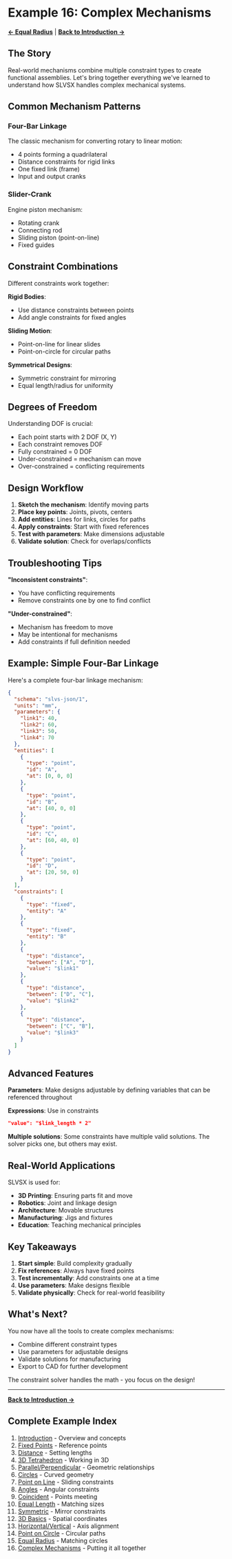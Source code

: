 # Example 16: Complex Mechanisms

**[← Equal Radius](15_equal_radius.md)** | **[Back to Introduction →](00_introduction.md)**

## The Story

Real-world mechanisms combine multiple constraint types to create functional assemblies. Let's bring together everything we've learned to understand how SLVSX handles complex mechanical systems.

## Common Mechanism Patterns

### Four-Bar Linkage
The classic mechanism for converting rotary to linear motion:
- 4 points forming a quadrilateral
- Distance constraints for rigid links
- One fixed link (frame)
- Input and output cranks

### Slider-Crank
Engine piston mechanism:
- Rotating crank
- Connecting rod
- Sliding piston (point-on-line)
- Fixed guides

## Constraint Combinations

Different constraints work together:

**Rigid Bodies**: 
- Use distance constraints between points
- Add angle constraints for fixed angles

**Sliding Motion**:
- Point-on-line for linear slides
- Point-on-circle for circular paths

**Symmetrical Designs**:
- Symmetric constraint for mirroring
- Equal length/radius for uniformity

## Degrees of Freedom

Understanding DOF is crucial:
- Each point starts with 2 DOF (X, Y)
- Each constraint removes DOF
- Fully constrained = 0 DOF
- Under-constrained = mechanism can move
- Over-constrained = conflicting requirements

## Design Workflow

1. **Sketch the mechanism**: Identify moving parts
2. **Place key points**: Joints, pivots, centers
3. **Add entities**: Lines for links, circles for paths
4. **Apply constraints**: Start with fixed references
5. **Test with parameters**: Make dimensions adjustable
6. **Validate solution**: Check for overlaps/conflicts

## Troubleshooting Tips

**"Inconsistent constraints"**:
- You have conflicting requirements
- Remove constraints one by one to find conflict

**"Under-constrained"**:
- Mechanism has freedom to move
- May be intentional for mechanisms
- Add constraints if full definition needed

## Example: Simple Four-Bar Linkage

Here's a complete four-bar linkage mechanism:

```json
{
  "schema": "slvs-json/1",
  "units": "mm",
  "parameters": {
    "link1": 40,
    "link2": 60,
    "link3": 50,
    "link4": 70
  },
  "entities": [
    {
      "type": "point",
      "id": "A",
      "at": [0, 0, 0]
    },
    {
      "type": "point",
      "id": "B",
      "at": [40, 0, 0]
    },
    {
      "type": "point",
      "id": "C",
      "at": [60, 40, 0]
    },
    {
      "type": "point",
      "id": "D",
      "at": [20, 50, 0]
    }
  ],
  "constraints": [
    {
      "type": "fixed",
      "entity": "A"
    },
    {
      "type": "fixed",
      "entity": "B"
    },
    {
      "type": "distance",
      "between": ["A", "D"],
      "value": "$link1"
    },
    {
      "type": "distance",
      "between": ["D", "C"],
      "value": "$link2"
    },
    {
      "type": "distance",
      "between": ["C", "B"],
      "value": "$link3"
    }
  ]
}
```

## Advanced Features

**Parameters**: Make designs adjustable by defining variables that can be referenced throughout

**Expressions**: Use in constraints
```json
"value": "$link_length * 2"
```

**Multiple solutions**: Some constraints have multiple valid solutions. The solver picks one, but others may exist.

## Real-World Applications

SLVSX is used for:
- **3D Printing**: Ensuring parts fit and move
- **Robotics**: Joint and linkage design
- **Architecture**: Movable structures
- **Manufacturing**: Jigs and fixtures
- **Education**: Teaching mechanical principles

## Key Takeaways

1. **Start simple**: Build complexity gradually
2. **Fix references**: Always have fixed points
3. **Test incrementally**: Add constraints one at a time
4. **Use parameters**: Make designs flexible
5. **Validate physically**: Check for real-world feasibility

## What's Next?

You now have all the tools to create complex mechanisms:
- Combine different constraint types
- Use parameters for adjustable designs
- Validate solutions for manufacturing
- Export to CAD for further development

The constraint solver handles the math - you focus on the design!

---

**[Back to Introduction →](00_introduction.md)**

## Complete Example Index

1. [Introduction](00_introduction.md) - Overview and concepts
2. [Fixed Points](01_first_point.md) - Reference points
3. [Distance](02_distance_constraint.md) - Setting lengths
4. [3D Tetrahedron](04_3d_tetrahedron.md) - Working in 3D
5. [Parallel/Perpendicular](05_parallel_perpendicular.md) - Geometric relationships
6. [Circles](06_circles.md) - Curved geometry
7. [Point on Line](07_point_on_line.md) - Sliding constraints
8. [Angles](08_angles.md) - Angular constraints
9. [Coincident](09_coincident.md) - Points meeting
10. [Equal Length](10_equal_length.md) - Matching sizes
11. [Symmetric](11_symmetric.md) - Mirror constraints
12. [3D Basics](12_3d_basics.md) - Spatial coordinates
13. [Horizontal/Vertical](13_horizontal_vertical.md) - Axis alignment
14. [Point on Circle](14_point_on_circle.md) - Circular paths
15. [Equal Radius](15_equal_radius.md) - Matching circles
16. [Complex Mechanisms](16_complex_mechanisms.md) - Putting it all together